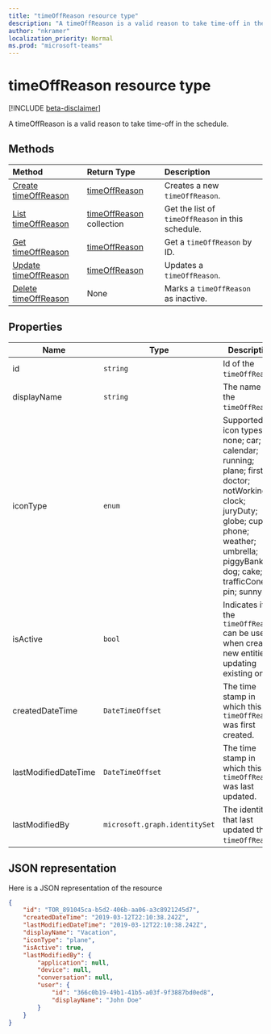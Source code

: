 ```yaml
---
title: "timeOffReason resource type"
description: "A timeOffReason is a valid reason to take time-off in the schedule."
author: "nkramer"
localization_priority: Normal
ms.prod: "microsoft-teams"
---
```


# timeOffReason resource type

[!INCLUDE [beta-disclaimer](../../includes/beta-disclaimer.md)]

A timeOffReason is a valid reason to take time-off in the schedule.

## Methods

| Method       | Return Type  |Description|
|:---------------|:--------|:----------|
|[Create timeOffReason](../api/schedule-post-timeoffreasons.md) | [timeOffReason](timeoffreason.md) | Creates a new `timeOffReason`.|
|[List timeOffReason](../api/schedule-list-timeoffreasons.md) | [timeOffReason](timeoffreason.md) collection | Get the list of `timeOffReason` in this schedule.|
|[Get timeOffReason](../api/schedule-get-timeoffreasons.md) | [timeOffReason](timeoffreason.md) | Get a `timeOffReason` by ID.|
|[Update timeOffReason](../api/schedule-put-timeoffreasons.md) | [timeOffReason](timeoffreason.md) | Updates a `timeOffReason`.|
|[Delete timeOffReason](../api/schedule-delete-timeoffreasons.md) | None | Marks a `timeOffReason` as inactive.|

## Properties
|Name          |Type           |Description                                                                                 |
|--------------|---------------|--------------------------------------------------------------------------------------------|
| id			|`string`      |Id of the `timeOffReason`.|
| displayName               | `string`                  | The name of the `timeOffReason`.     |
| iconType | `enum`   | Supported icon types: none; car; calendar; running; plane; firstAid; doctor; notWorking; clock; juryDuty; globe; cup; phone; weather; umbrella; piggyBank; dog; cake; trafficCone; pin; sunny. |
| isActive 			|`bool`      | Indicates if the `timeOffReason` can be used when creating new entities or updating existing ones.|
| createdDateTime		|`DateTimeOffset`        |The time stamp in which this `timeOffReason` was first created.|
| lastModifiedDateTime		|`DateTimeOffset`         |The time stamp in which this `timeOffReason` was last updated.|
| lastModifiedBy		|`microsoft.graph.identitySet`        |The identity that last updated this `timeOffReason`.|

## JSON representation

Here is a JSON representation of the resource

<!-- {
  "blockType": "resource",
  "keyProperty": "id",
  "@odata.type": "microsoft.graph.timeOffReason"
}-->

```json
{
    "id": "TOR_891045ca-b5d2-406b-aa06-a3c8921245d7",
    "createdDateTime": "2019-03-12T22:10:38.242Z",
    "lastModifiedDateTime": "2019-03-12T22:10:38.242Z",
    "displayName": "Vacation",
    "iconType": "plane",
    "isActive": true,
    "lastModifiedBy": {
        "application": null,
        "device": null,
        "conversation": null,
        "user": {
            "id": "366c0b19-49b1-41b5-a03f-9f3887bd0ed8",
            "displayName": "John Doe"
        }
    }
}
```


<!-- uuid: 8fcb5dbc-d5aa-4681-8e31-b001d5168d79
2015-10-25 14:57:30 UTC -->
<!--
{
  "type": "#page.annotation",
  "description": "timeOffReason resource",
  "keywords": "",
  "section": "documentation",
  "tocPath": "",
  "suppressions": [
    "Error: /api-reference/beta/resources/timeoffreason.md:\r\n      Exception processing links.\r\n    System.ArgumentException: Link Definition was null. Link text: !INCLUDE [beta-disclaimer](../../includes/beta-disclaimer.md)\r\n      at ApiDoctor.Validation.DocFile.get_LinkDestinations()\r\n      at ApiDoctor.Validation.DocSet.ValidateLinks(Boolean includeWarnings, String[] relativePathForFiles, IssueLogger issues, Boolean requireFilenameCaseMatch, Boolean printOrphanedFiles)"
  ]
}
-->
